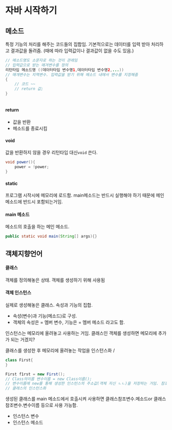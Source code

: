 # 자바 시작하기

## 메소드

특정 기능의 처리를 해주는 코드들의 집합임. 
기본적으로는 데이터를 입력 받아 처리하고 결과값을 돌려줌. (때에 따라 입력값이나 결과값이 없을 수도 있음.)

```java
// 메소드명도 소문자로 하는 것이 관례임
// 입력값으로 받는 매겨변수를 정의
리턴타입 메소드명 ((데이터타입 변수명1,데이터타입 변수명2,...))
// 매개변수는 지역변수. 입력값을 받기 위해 메소드 내에서 변수를 지정해줌
{
	// 코드 ~~
	// return 값;
}
 
```
#### return
- 값을 반환
- 메소드를 종료시킴


#### void
값을 반환하지 않을 경우 리턴타입 대신`void` 쓴다.

```java
void power(){
	power = !power;
}
```

#### static
 프로그램 시작시에 메모리에 로드함.
 main메소드는 반드시 실행해야 하기 때문에 메인메소드에 반드시 포함되는거임.
 

#### main 메소드 

메소드의 호출을 하는 메인 메소드.

```java
public static void main(String[] args){}
```


## 객체지향언어

#### 클래스 
객체를 정의해놓은 상태. 객체를 생성하기 위해 사용됨

#### 객체 인스턴스
실제로 생성해놓은 클래스. 속성과 기능의 집합.

- 속성(변수)과 기능(메소드)로 구성.
- 객체의 속성은 = 멤버 변수, 기능은 = 멤버 메소드 라고도 함.
 

인스턴스는 메모리에 올려놓고 사용하는 거임. 클래스인 객체를 생성하면 메모리에 추가가 되는 거겠지?

클래스를 생성한 후 메모리에 올려놓는 작업을 인스턴스화 / 
```java
class First{
}

First f1rst = new First();
// Class의이름 변수이름 = new Class이름();
// 변수이름에 new를 통해 생성한 인스턴스의 주소값(객체 자신 ㄴㄴ)을 저장하는 거임. 참조변수. Class 변수는 4byte의 메모리를 저장해둠.
// 클래스의 인스턴스화
```
생성된 클래스를 main 메소드에서 호출시켜 사용하면 클래스참조변수.메소드or 클래스참조변수.변수이름 등으로 사용 가능함.


- 인스턴스 변수
- 인스턴스 메소드

<!--stackedit_data:
eyJoaXN0b3J5IjpbMzgxMTgzNzI0XX0=
-->